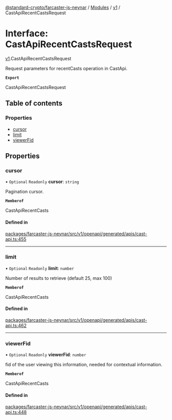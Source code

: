 [@standard-crypto/farcaster-js-neynar](../README.md) / [Modules](../modules.md) / [v1](../modules/v1.md) / CastApiRecentCastsRequest

# Interface: CastApiRecentCastsRequest

[v1](../modules/v1.md).CastApiRecentCastsRequest

Request parameters for recentCasts operation in CastApi.

**`Export`**

CastApiRecentCastsRequest

## Table of contents

### Properties

- [cursor](v1.CastApiRecentCastsRequest.md#cursor)
- [limit](v1.CastApiRecentCastsRequest.md#limit)
- [viewerFid](v1.CastApiRecentCastsRequest.md#viewerfid)

## Properties

### cursor

• `Optional` `Readonly` **cursor**: `string`

Pagination cursor.

**`Memberof`**

CastApiRecentCasts

#### Defined in

[packages/farcaster-js-neynar/src/v1/openapi/generated/apis/cast-api.ts:455](https://github.com/standard-crypto/farcaster-js/blob/main/packages/farcaster-js-neynar/src/v1/openapi/generated/apis/cast-api.ts#L455)

___

### limit

• `Optional` `Readonly` **limit**: `number`

Number of results to retrieve (default 25, max 100)

**`Memberof`**

CastApiRecentCasts

#### Defined in

[packages/farcaster-js-neynar/src/v1/openapi/generated/apis/cast-api.ts:462](https://github.com/standard-crypto/farcaster-js/blob/main/packages/farcaster-js-neynar/src/v1/openapi/generated/apis/cast-api.ts#L462)

___

### viewerFid

• `Optional` `Readonly` **viewerFid**: `number`

fid of the user viewing this information, needed for contextual information.

**`Memberof`**

CastApiRecentCasts

#### Defined in

[packages/farcaster-js-neynar/src/v1/openapi/generated/apis/cast-api.ts:448](https://github.com/standard-crypto/farcaster-js/blob/main/packages/farcaster-js-neynar/src/v1/openapi/generated/apis/cast-api.ts#L448)
